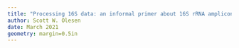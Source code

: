```yaml
---
title: "Processing 16S data: an informal primer about 16S rRNA amplicon data"
author: Scott W. Olesen
date: March 2021
geometry: margin=0.5in
---
```

